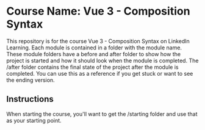 # Course Name: Vue 3 - Composition Syntax

This repository is for the course Vue 3 - Composition Syntax on LinkedIn Learning.  Each module is contained in a folder with the module name. These module folders have a before and after folder to show how the project is started and how it should look when the module is completed. The /after folder contains the final state of the project after the module is completed.  You can use this as a reference if you get stuck or want to see the ending version.  

## Instructions

When starting the course, you'll want to get the /starting folder and use that as your starting point.  

